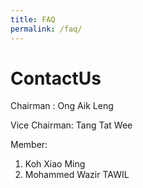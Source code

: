 ```yaml
---
title: FAQ
permalink: /faq/
---
```

# ContactUs

Chairman :  Ong Aik Leng 

Vice Chairman:  Tang Tat Wee

Member:
1. Koh Xiao Ming
2. Mohammed Wazir TAWIL








